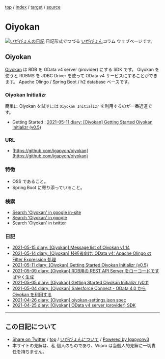 [top](../index.html) / [index](index.html) / [target](http://www.igapyon.jp/igapyon/diary/keyword/oiyokan.html) / [source](https://github.com/igapyon/diary/blob/master/keyword/oiyokan.src.md) 

Oiyokan
=====================================================================================================
[![いがぴょんの日記](http://www.igapyon.jp/igapyon/diary/images/iga200306s.jpg "いがぴょん")](http://www.igapyon.jp/igapyon/diary/memo/memoigapyon.html) 日記形式でつづる [いがぴょん](http://www.igapyon.jp/igapyon/diary/memo/memoigapyon.html)コラム ウェブページです。

## Oiyokan

[Oiyokan](oiyokan.html) は RDB を OData v4 server (provider) にする SDK です。
Oiyokan を使うと RDBMS を JDBC Driver を使って OData v4 サービスにすることができます。
Apache Olingo / Spring Boot / h2 database ベースです。

### Oiyokan Initializr

簡単に Oiyokan を試すには `Oiyokan Initializr` を利用するのが一番近道です。

* Getting Started : [2021-05-11 diary: [Oiyokan] Getting Started Oiyokan Initializr (v0.5)](http://www.igapyon.jp/igapyon/diary/2021/ig210511.html)

### URL

* [https://github.com/igapyon/oiyokan](https://github.com/igapyon/oiyokan)

### 特徴

* OSS であること。
* Spring Boot に寄り添っていること。

### 検索

* [Search 'Oiyokan' in google in-site](https://www.google.co.jp/#pws=0&q=site:http%3A%2F%2Fwww.igapyon.jp%2Figapyon%2Fdiary%2F+Oiyokan)
* [Search 'Oiyokan' in google](https://www.google.co.jp/#pws=0&q=Oiyokan)
* [Search 'Oiyokan' in twitter](https://twitter.com/search?q=%23Oiyokan)

### 日記

* [2021-05-15 diary: [Oiyokan] Message list of Oiyokan v1.14](../2021/ig210515.html)
* [2021-05-14 diary: [Oiyokan] 技術者向け: OData v4: Apache Olingo の Filter Expression 処理](../2021/ig210514.html)
* [2021-05-11 diary: [Oiyokan] Getting Started Oiyokan Initializr (v0.5)](../2021/ig210511.html)
* [2021-05-09 diary: [Oiyokan] RDB用の REST API Server をローコードですばやく生成](../2021/ig210509.html)
* [2021-05-05 diary: [Oiyokan] Getting Started Oiyokan Initializr (v0.1)](../2021/ig210505.html)
* [2021-05-04 diary: [Oiyokan] Salesforce Connect - OData 4.0 から Oiyokan を利用する](../2021/ig210504.html)
* [2021-04-26 diary: [Oiyokan] oiyokan-settings.json spec](../2021/ig210426.html)
* [2021-04-25 diary: [Oiyokan] OData v4 server (provider) SDK](../2021/ig210425.html)



----------------------------------------------------------------------------------------------------

## この日記について

* [Share on Twitter](https://twitter.com/intent/tweet?hashtags=igapyon%2Cdiary%2C%E3%81%84%E3%81%8C%E3%81%B4%E3%82%87%E3%82%93%2COiyokan&text=Oiyokan&url=http%3A%2F%2Fwww.igapyon.jp%2Figapyon%2Fdiary%2Fkeyword%2Foiyokan.html) / [top](../index.html) / [いがぴょんについて](http://www.igapyon.jp/igapyon/diary/memo/memoigapyon.html) / [Powered by Igapyonv3](https://github.com/igapyon/igapyonv3)
* 本サイトの見解は、私 個人のものであり、Wipro は当個人的見解に一切責任を持ちません。 
